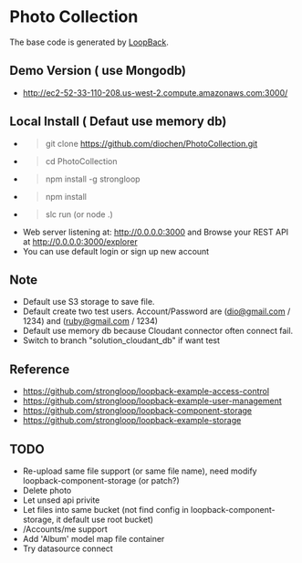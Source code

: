 # Photo Collection

The base code is generated by [LoopBack](http://loopback.io).

Demo Version ( use Mongodb)
----
- http://ec2-52-33-110-208.us-west-2.compute.amazonaws.com:3000/

Local Install ( Defaut use memory db)
----
- > git clone https://github.com/diochen/PhotoCollection.git
- > cd PhotoCollection
- > npm install -g strongloop
- > npm install
- > slc run (or node .)
- Web server listening at: http://0.0.0.0:3000  and  Browse your REST API at http://0.0.0.0:3000/explorer
- You can use default login or sign up new account

Note
----
- Default use S3 storage to save file.
- Default create two test users. Account/Password are (dio@gmail.com / 1234) and (ruby@gmail.com / 1234)
- Default use memory db because Cloudant connector often connect fail.
- Switch to branch "solution_cloudant_db" if want test

Reference
----
- https://github.com/strongloop/loopback-example-access-control
- https://github.com/strongloop/loopback-example-user-management
- https://github.com/strongloop/loopback-component-storage
- https://github.com/strongloop/loopback-example-storage

TODO
----
- Re-upload same file support (or same file name), need modify loopback-component-storage (or patch?)
- Delete photo
- Let unsed api privite
- Let files into same bucket (not find config in loopback-component-storage, it default use root bucket)
- /Accounts/me support
- Add 'Album' model map file container
- Try datasource connect
